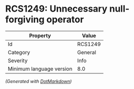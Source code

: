 # RCS1249: Unnecessary null\-forgiving operator

| Property                 | Value   |
| ------------------------ | ------- |
| Id                       | RCS1249 |
| Category                 | General |
| Severity                 | Info    |
| Minimum language version | 8\.0    |


*\(Generated with [DotMarkdown](http://github.com/JosefPihrt/DotMarkdown)\)*